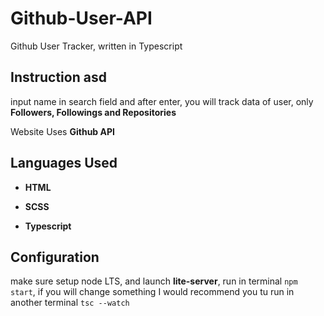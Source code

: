 # Github-User-API
Github User Tracker, written in Typescript

## Instruction asd

input name in search field and after enter, you will track data of user, only **Followers, Followings and Repositories** 

Website Uses **Github API** 

## Languages Used

* **HTML**

* **SCSS**

* **Typescript** 

## Configuration

make sure setup node LTS, and launch **lite-server**, run in terminal `npm start`, if you will change something I would recommend you tu run in another terminal
`tsc --watch`
